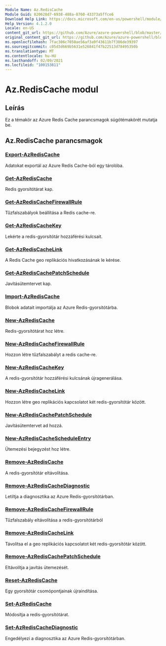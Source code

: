 ```yaml
---
Module Name: Az.RedisCache
Module Guid: 820628d7-6938-488a-8760-43373a5ffce6
Download Help Link: https://docs.microsoft.com/en-us/powershell/module/az.rediscache
Help Version: 4.1.2.0
Locale: en-US
content_git_url: https://github.com/Azure/azure-powershell/blob/master/src/RedisCache/RedisCache/help/Az.RedisCache.md
original_content_git_url: https://github.com/Azure/azure-powershell/blob/master/src/RedisCache/RedisCache/help/Az.RedisCache.md
ms.openlocfilehash: 7fac306c7050ae56af3a9f43611b7f386de39397
ms.sourcegitcommit: c05d3d669b5631e526841f47b22513d78495350b
ms.translationtype: MT
ms.contentlocale: hu-HU
ms.lasthandoff: 02/09/2021
ms.locfileid: "100153811"
---
```

# Az.RedisCache modul
## Leírás
Ez a témakör az Azure Redis Cache parancsmagok súgótémakörét mutatja be.

## Az.RedisCache parancsmagok
### [Export-AzRedisCache](Export-AzRedisCache.md)
Adatokat exportál az Azure Redis Cache-ból egy tárolóba.

### [Get-AzRedisCache](Get-AzRedisCache.md)
Redis gyorsítótárat kap.

### [Get-AzRedisCacheFirewallRule](Get-AzRedisCacheFirewallRule.md)
Tűzfalszabályok beállítása a Redis cache-re.

### [Get-AzRedisCacheKey](Get-AzRedisCacheKey.md)
Lekérte a redis-gyorsítótár hozzáférési kulcsait.

### [Get-AzRedisCacheLink](Get-AzRedisCacheLink.md)
A Redis Cache geo replikációs hivatkozásának le kérése.

### [Get-AzRedisCachePatchSchedule](Get-AzRedisCachePatchSchedule.md)
Javításütemtervet kap.

### [Import-AzRedisCache](Import-AzRedisCache.md)
Blobok adatait importálja az Azure Redis-gyorsítótárba.

### [New-AzRedisCache](New-AzRedisCache.md)
Redis-gyorsítótárat hoz létre.

### [New-AzRedisCacheFirewallRule](New-AzRedisCacheFirewallRule.md)
Hozzon létre tűzfalszabályt a redis cache-re.

### [New-AzRedisCacheKey](New-AzRedisCacheKey.md)
A redis-gyorsítótár hozzáférési kulcsának újragenerálása.

### [New-AzRedisCacheLink](New-AzRedisCacheLink.md)
Hozzon létre geo replikációs kapcsolatot két redis-gyorsítótár között.

### [New-AzRedisCachePatchSchedule](New-AzRedisCachePatchSchedule.md)
Javításütemtervet ad hozzá.

### [New-AzRedisCacheScheduleEntry](New-AzRedisCacheScheduleEntry.md)
Ütemezési bejegyzést hoz létre.

### [Remove-AzRedisCache](Remove-AzRedisCache.md)
A redis-gyorsítótár eltávolítása.

### [Remove-AzRedisCacheDiagnostic](Remove-AzRedisCacheDiagnostic.md)
Letiltja a diagnosztika az Azure Redis-gyorsítótárban.

### [Remove-AzRedisCacheFirewallRule](Remove-AzRedisCacheFirewallRule.md)
Tűzfalszabály eltávolítása a redis-gyorsítótárból

### [Remove-AzRedisCacheLink](Remove-AzRedisCacheLink.md)
Távolítsa el a geo replikációs kapcsolatot két redis-gyorsítótár között.

### [Remove-AzRedisCachePatchSchedule](Remove-AzRedisCachePatchSchedule.md)
Eltávolítja a javítás ütemezését.

### [Reset-AzRedisCache](Reset-AzRedisCache.md)
Egy gyorsítótár csomópontjainak újraindítása.

### [Set-AzRedisCache](Set-AzRedisCache.md)
Módosítja a redis-gyorsítótárat.

### [Set-AzRedisCacheDiagnostic](Set-AzRedisCacheDiagnostic.md)
Engedélyezi a diagnosztika az Azure Redis-gyorsítótárban.

